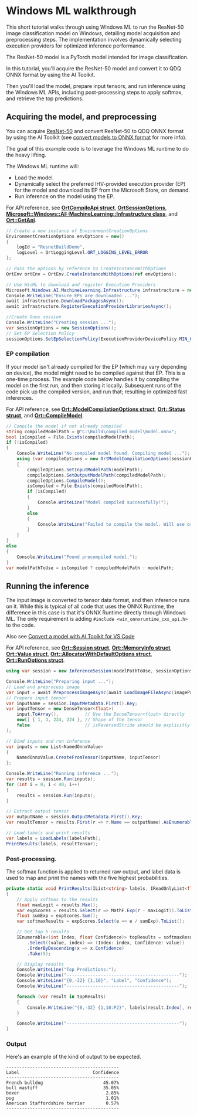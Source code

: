 # Windows ML walkthrough

This short tutorial walks through using Windows ML to run the ResNet-50 image classification model on Windows, detailing model acquisition and preprocessing steps. The implementation involves dynamically selecting execution providers for optimized inference performance.

The ResNet-50 model is a PyTorch model intended for image classification.

In this tutorial, you'll acquire the ResNet-50 model and convert it to QDQ ONNX format by using the AI Toolkit.

Then you'll load the model, prepare input tensors, and run inference using the Windows ML APIs, including post-processing steps to apply softmax, and retrieve the top predictions.

## Acquiring the model, and preprocessing

You can acquire [ResNet-50](https://huggingface.co/microsoft/resnet-50) and convert ResNet-50 to QDQ ONNX format by using the AI Toolkit (see [convert models to ONNX format](https://code.visualstudio.com/docs/intelligentapps/modelconversion) for more info).

The goal of this example code is to leverage the Windows ML runtime to do the heavy lifting.

The Windows ML runtime will:
* Load the model.
* Dynamically select the preferred IHV-provided execution provider (EP) for the model and download its EP from the Microsoft Store, on demand.
* Run inference on the model using the EP.

For API reference, see [**OrtCompileApi struct**](https://onnxruntime.ai/docs/api/c/struct_ort_api.html), [**OrtSessionOptions**](https://onnxruntime.ai/docs/api/c/group___global.html#gaa6c56bcb36e39611481a17065d3ce620), [**Microsoft::Windows::AI::MachineLearning::Infrastructure class**](./api-reference.md#infrastructure-class), and [**Ort::GetApi**](https://onnxruntime.ai/docs/api/c/namespace_ort.html#a296b5958479d9889218b17bdb08c1894).

```csharp
// Create a new instance of EnvironmentCreationOptions
EnvironmentCreationOptions envOptions = new()
{
    logId = "ResnetBuildDemo",
    logLevel = OrtLoggingLevel.ORT_LOGGING_LEVEL_ERROR
};

// Pass the options by reference to CreateInstanceWithOptions
OrtEnv ortEnv = OrtEnv.CreateInstanceWithOptions(ref envOptions);

// Use WinML to download and register Execution Providers
Microsoft.Windows.AI.MachineLearning.Infrastructure infrastructure = new();
Console.WriteLine("Ensure EPs are downloaded ...");
await infrastructure.DownloadPackagesAsync();
await infrastructure.RegisterExecutionProviderLibrariesAsync();

//Create Onnx session
Console.WriteLine("Creating session ...");
var sessionOptions = new SessionOptions();
// Set EP Selection Policy
sessionOptions.SetEpSelectionPolicy(ExecutionProviderDevicePolicy.MIN_OVERALL_POWER);
```

### EP compilation

If your model isn't already compiled for the EP (which may vary depending on device), the model might need to be compiled against that EP. This is a one-time process. The example code below handles it by compiling the model on the first run, and then storing it locally. Subsequent runs of the code pick up the compiled version, and run that; resulting in optimized fast inferences.

For API reference, see [**Ort::ModelCompilationOptions struct**](https://onnxruntime.ai/docs/api/c/struct_ort_1_1_model_compilation_options.html), [**Ort::Status struct**](https://onnxruntime.ai/docs/api/c/struct_ort_1_1_status.html), and [**Ort::CompileModel**](https://onnxruntime.ai/docs/api/c/namespace_ort.html#af5ec45452237ac4ab98dd7a11b9d678e).

```csharp
// Compile the model if not already compiled
string compiledModelPath = @"C:\Build\compiled_model\model.onnx";
bool isCompiled = File.Exists(compiledModelPath);
if (!isCompiled)
{
    Console.WriteLine("No compiled model found. Compiling model ...");
    using (var compileOptions = new OrtModelCompilationOptions(sessionOptions))
    {
        compileOptions.SetInputModelPath(modelPath);
        compileOptions.SetOutputModelPath(compiledModelPath);
        compileOptions.CompileModel();
        isCompiled = File.Exists(compiledModelPath);
        if (isCompiled)
        {
            Console.WriteLine("Model compiled successfully!");
        }
        else
        {
            Console.WriteLine("Failed to compile the model. Will use original model.");
        }
    }
}
else
{
    Console.WriteLine("Found precompiled model.");
}
var modelPathToUse = isCompiled ? compiledModelPath : modelPath;
```

## Running the inference

The input image is converted to tensor data format, and then inference runs on it. While this is typical of all code that uses the ONNX Runtime, the difference in this case is that it's ONNX Runtime directly through Windows ML. The only requirement is adding `#include <win_onnxruntime_cxx_api.h>` to the code.

Also see [Convert a model with AI Toolkit for VS Code](https://code.visualstudio.com/docs/intelligentapps/modelconversion)

For API reference, see [**Ort::Session struct**](https://onnxruntime.ai/docs/api/c/struct_ort_1_1_session.html), [**Ort::MemoryInfo struct**](https://onnxruntime.ai/docs/api/c/struct_ort_1_1_memory_info.html), [**Ort::Value struct**](https://onnxruntime.ai/docs/api/c/struct_ort_1_1_value.html), [**Ort::AllocatorWithDefaultOptions struct**](https://onnxruntime.ai/docs/api/c/struct_ort_1_1_allocator_with_default_options.html), [**Ort::RunOptions struct**](https://onnxruntime.ai/docs/api/c/struct_ort_1_1_run_options.html).

```csharp
using var session = new InferenceSession(modelPathToUse, sessionOptions);

Console.WriteLine("Preparing input ...");
// Load and preprocess image
var input = await PreprocessImageAsync(await LoadImageFileAsync(imagePath));
// Prepare input tensor
var inputName = session.InputMetadata.First().Key;
var inputTensor = new DenseTensor<float>(
    input.ToArray(),          // Use the DenseTensor<float> directly
    new[] { 1, 3, 224, 224 }, // Shape of the tensor
    false                     // isReversedStride should be explicitly set to false
);

// Bind inputs and run inference
var inputs = new List<NamedOnnxValue>
{
    NamedOnnxValue.CreateFromTensor(inputName, inputTensor)
};

Console.WriteLine("Running inference ...");
var results = session.Run(inputs);
for (int i = 0; i < 40; i++)
{
    results = session.Run(inputs);
}

// Extract output tensor
var outputName = session.OutputMetadata.First().Key;
var resultTensor = results.First(r => r.Name == outputName).AsEnumerable<float>().ToArray();

// Load labels and print results
var labels = LoadLabels(labelsPath);
PrintResults(labels, resultTensor);
```

### Post-processing.

The softmax function is applied to returned raw output, and label data is used to map and print the names with the five highest probabilities.

```csharp
private static void PrintResults(IList<string> labels, IReadOnlyList<float> results)
{
    // Apply softmax to the results
    float maxLogit = results.Max();
    var expScores = results.Select(r => MathF.Exp(r - maxLogit)).ToList(); // stability with maxLogit
    float sumExp = expScores.Sum();
    var softmaxResults = expScores.Select(e => e / sumExp).ToList();

    // Get top 5 results
    IEnumerable<(int Index, float Confidence)> topResults = softmaxResults
        .Select((value, index) => (Index: index, Confidence: value))
        .OrderByDescending(x => x.Confidence)
        .Take(5);

    // Display results
    Console.WriteLine("Top Predictions:");
    Console.WriteLine("-------------------------------------------");
    Console.WriteLine("{0,-32} {1,10}", "Label", "Confidence");
    Console.WriteLine("-------------------------------------------");

    foreach (var result in topResults)
    {
        Console.WriteLine("{0,-32} {1,10:P2}", labels[result.Index], result.Confidence);
    }

    Console.WriteLine("-------------------------------------------");
}
```

### Output  

Here's an example of the kind of output to be expected.

```console
-------------------------------------------
Label                            Confidence
-------------------------------------------
French bulldog                       45.07%
bull mastiff                         35.05%
boxer                                 2.85%
pug                                   1.01%
American Staffordshire terrier        0.57%
-------------------------------------------
```
